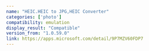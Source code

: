 ```yaml
---
name: "HEIC.HEIC to JPG,HEIC Converter"
categories: ['photo']
compatibility: emulation
display_result: "Compatible"
version_from: "1.0.59.0"
link: https://apps.microsoft.com/detail/9P7MZV60FDP7
---
```

